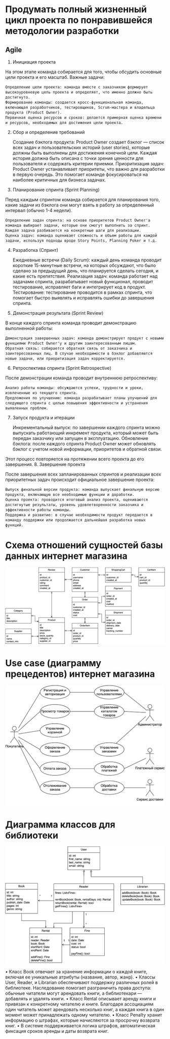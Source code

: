 # Продумать полный жизненный цикл проекта по понравившейся методологии разработки
## Agile
1. Инициация проекта

На этом этапе команда собирается для того, чтобы обсудить основные цели проекта и его масштаб. Важные задачи:

    Определение цели проекта: команда вместе с заказчиком формирует высокоуровневую цель проекта и определяет, что именно должно быть достигнуто.
    Формирование команды: создается кросс-функциональная команда, включающая разработчиков, тестировщиков, Scrum-мастера и владельца продукта (Product Owner).
    Первичная оценка ресурсов и сроков: делается примерная оценка времени и ресурсов, необходимых для достижения цели проекта.

2. Сбор и определение требований

    Создание бэклога продукта: Product Owner создает бэклог — список всех задач и пользовательских историй (user stories), которые должны быть выполнены для достижения конечной цели. Каждая история должна быть описана с точки зрения ценности для пользователя и содержать критерии приемки.
    Приоритизация задач: Product Owner устанавливает приоритеты, что важно для разработки в первую очередь. Это помогает команде фокусироваться на наиболее критичных для бизнеса задачах.

3. Планирование спринта (Sprint Planning)

Перед каждым спринтом команда собирается для планирования того, какие задачи из бэклога они могут взять в работу за определенный интервал (обычно 1-4 недели).

    Определение задач спринта: на основе приоритетов Product Owner'а команда выбирает задачи, которые они смогут выполнить за спринт. Каждая задача разбивается на конкретные шаги для реализации.
    Оценка задач: команда оценивает сложность и объем работы для каждой задачи, используя подходы вроде Story Points, Planning Poker и т.д.

4. Разработка (Спринт)

    Ежедневные встречи (Daily Scrum): каждый день команда проводит короткие 15-минутные встречи, на которых обсуждают, что было сделано за предыдущий день, что планируется сделать сегодня, и какие есть препятствия.
    Реализация задач: команда работает над задачами спринта, разрабатывает новый функционал, проводит тестирование, исправляет баги и интегрирует код в продукт.
    Тестирование: тестирование проводится в рамках спринта, что помогает быстро выявлять и исправлять ошибки до завершения спринта.

5. Демонстрация результата (Sprint Review)

В конце каждого спринта команда проводит демонстрацию выполненной работы:

    Демонстрация завершенных задач: команда демонстрирует продукт с новыми функциями Product Owner'у и другим заинтересованным лицам.
    Обратная связь: собирается обратная связь от заказчика и заинтересованных лиц. В случае необходимости в бэклог добавляются новые задачи, или приоритизация задач корректируется.

6. Ретроспектива спринта (Sprint Retrospective)

После демонстрации команда проводит внутреннюю ретроспективу:

    Анализ работы команды: обсуждаются успехи, трудности и уроки, извлеченные из текущего спринта.
    Предложения по улучшению: команда разрабатывает планы улучшений для следующего спринта с целью повышения эффективности и устранения выявленных проблем.

7. Запуск продукта и итерации

    Инкрементальный выпуск: по завершении каждого спринта можно выпускать работающий инкремент продукта, который может быть передан заказчику или запущен в эксплуатацию.
    Обновление бэклога: после каждого спринта Product Owner может обновлять бэклог с учетом новой информации, приоритетов и обратной связи.

Этот процесс повторяется на протяжении всего проекта до его завершения.
8. Завершение проекта

После завершения всех запланированных спринтов и реализации всех приоритетных задач происходит официальное завершение проекта:

    Выпуск финальной версии продукта: команда выпускает финальную версию продукта, включающую все необходимые функции и доработки.
    Оценка проекта: проводится итоговый анализ проекта, оцениваются достигнутые результаты, уровень удовлетворенности заказчика и эффективности работы команды.
    Поддержка и развитие: в случае необходимости продукт передается в команду поддержки или продолжается дальнейшая разработка новых функций.

# Схема отношений сущностей базы данных интернет магазина

![ER диаграмма](./diagrams/er.png)

# Use case (диаграмму прецедентов) интернет магазина

![Use case диаграмма](./diagrams/use-case.png)

# Диаграмма классов для библиотеки 

![Диаграмма классов](./diagrams/class-diagram.png)

•	Класс Book отвечает за хранение информации о каждой книге, включая ее уникальные атрибуты (название, автор, жанр).
•	Классы User, Reader, и Librarian обеспечивают поддержку различных ролей в библиотеке. Наследование помогает разграничить права доступа: обычные читатели могут арендовать книги, а библиотекари — добавлять и удалять книги.
•	Класс Rental описывает аренду книги и привязан к конкретному читателю и книге. Благодаря ассоциациям один читатель может арендовать несколько книг, а каждая книга в один момент может принадлежать одному читателю.
•	Класс Penalty хранит информацию о штрафах, которые начисляются за просрочку возврата книг.
•	В системе поддерживается логика штрафов, автоматическая фиксация сроков аренды и даты возврата книг.
